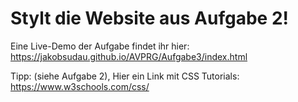 # Stylt die Website aus Aufgabe 2!

Eine Live-Demo der Aufgabe findet ihr hier: https://jakobsudau.github.io/AVPRG/Aufgabe3/index.html

Tipp: (siehe Aufgabe 2), Hier ein Link mit CSS Tutorials: https://www.w3schools.com/css/